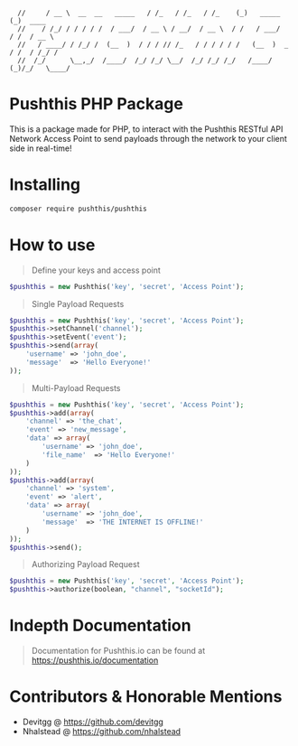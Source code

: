 
```//      ____                     __     __     __      _                _        
  //     / __ \  __  __   _____   / /_   / /_   / /_    (_)   _____      (_)  ____ 
  //    / /_/ / / / / /  / ___/  / __ \ / __/  / __ \  / /   / ___/     / /  / __ \
  //   / ____/ / /_/ /  (__  )  / / / // /_   / / / / / /   (__  )  _  / /  / /_/ /
  //  /_/      \__,_/  /____/  /_/ /_/ \__/  /_/ /_/ /_/   /____/  (_)/_/   \____/ 
```

# Pushthis PHP Package
This is a package made for PHP, to interact with the Pushthis RESTful API Network Access Point to send payloads through the network to your client side in real-time! 

# Installing
```sh
composer require pushthis/pushthis
```

# How to use
> Define your keys and access point
```php
$pushthis = new Pushthis('key', 'secret', 'Access Point');
```

> Single Payload Requests
```php
$pushthis = new Pushthis('key', 'secret', 'Access Point');
$pushthis->setChannel('channel');
$pushthis->setEvent('event');
$pushthis->send(array(
	'username' => 'john_doe',
	'message'  => 'Hello Everyone!'
));
```

> Multi-Payload Requests
```php
$pushthis = new Pushthis('key', 'secret', 'Access Point');
$pushthis->add(array(
	'channel' => 'the_chat',
	'event' => 'new_message',
	'data' => array(
		'username' => 'john_doe',
		'file_name'  => 'Hello Everyone!'
	)
));
$pushthis->add(array(
	'channel' => 'system',
	'event' => 'alert',
	'data' => array(
		'username' => 'john_doe',
		'message'  => 'THE INTERNET IS OFFLINE!'
	)
));
$pushthis->send();
```

> Authorizing Payload Request
```php
$pushthis = new Pushthis('key', 'secret', 'Access Point');
$pushthis->authorize(boolean, "channel", "socketId");
```

# Indepth Documentation
> Documentation for Pushthis.io can be found at https://pushthis.io/documentation

# Contributors & Honorable Mentions
- Devitgg @ https://github.com/devitgg
- Nhalstead @ https://github.com/nhalstead
